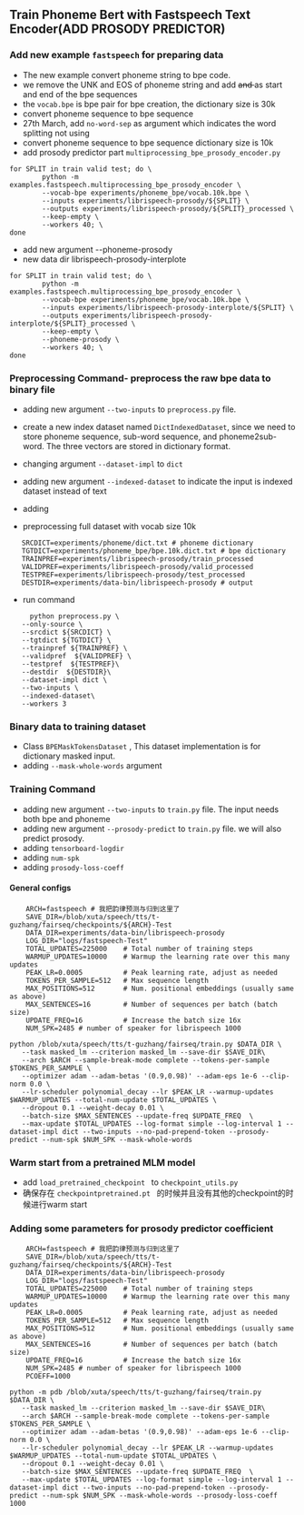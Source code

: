## Train Phoneme Bert with Fastspeech Text Encoder(ADD PROSODY PREDICTOR)

### Add new example ```fastspeech``` for preparing data
- The new example convert phoneme string to bpe code.
- we remove the UNK and EOS of phoneme string and add <s> and </s> as start and end of the bpe sequences
- the ```vocab.bpe``` is bpe pair for bpe creation, the dictionary size is 30k
- convert phoneme sequence to bpe sequence
- 27th March, add ```no-word-sep``` as argument which indicates the word splitting not using
- convert phoneme sequence to bpe sequence dictionary size is 10k
- add prosody predictor part ```multiprocessing_bpe_prosody_encoder.py```

```
for SPLIT in train valid test; do \
        python -m examples.fastspeech.multiprocessing_bpe_prosody_encoder \
        --vocab-bpe experiments/phoneme_bpe/vocab.10k.bpe \
        --inputs experiments/librispeech-prosody/${SPLIT} \
        --outputs experiments/librispeech-prosody/${SPLIT}_processed \
        --keep-empty \
        --workers 40; \
done
```

- add new argument --phoneme-prosody 
- new data dir librispeech-prosody-interplote
```
for SPLIT in train valid test; do \
        python -m examples.fastspeech.multiprocessing_bpe_prosody_encoder \
        --vocab-bpe experiments/phoneme_bpe/vocab.10k.bpe \
        --inputs experiments/librispeech-prosody-interplote/${SPLIT} \
        --outputs experiments/librispeech-prosody-interplote/${SPLIT}_processed \
        --keep-empty \
        --phoneme-prosody \
        --workers 40; \
done
```
    
### Preprocessing Command- preprocess the raw bpe data to binary file
 - adding new argument ```--two-inputs``` to ```preprocess.py``` file. 
 - create a new index dataset named ```DictIndexedDataset```, since we need to store phoneme sequence, sub-word sequence, and phoneme2sub-word. The three vectors are stored in dictionary format.
 - changing argument ```--dataset-impl``` to ```dict```
 - adding new argument ```--indexed-dataset``` to indicate the input is indexed dataset instead of text 
 - adding 

 
  - preprocessing full dataset with vocab size 10k
 ```
    SRCDICT=experiments/phoneme/dict.txt # phoneme dictionary
    TGTDICT=experiments/phoneme_bpe/bpe.10k.dict.txt # bpe dictionary
    TRAINPREF=experiments/librispeech-prosody/train_processed
    VALIDPREF=experiments/librispeech-prosody/valid_processed
    TESTPREF=experiments/librispeech-prosody/test_processed
    DESTDIR=experiments/data-bin/librispeech-prosody # output
 ```
    
 - run command
 ```
      python preprocess.py \
    --only-source \
    --srcdict ${SRCDICT} \
    --tgtdict ${TGTDICT} \
    --trainpref ${TRAINPREF} \
    --validpref  ${VALIDPREF} \
    --testpref  ${TESTPREF}\
    --destdir  ${DESTDIR}\
    --dataset-impl dict \
    --two-inputs \
    --indexed-dataset\
    --workers 3
 ```

### Binary data to training dataset
- Class ```BPEMaskTokensDataset``` , This dataset implementation is for dictionary masked input.
- adding ```--mask-whole-words``` argument


### Training Command
 - adding new argument ```--two-inputs``` to ```train.py``` file. The input needs both bpe and phoneme
 - adding new argument ```--prosody-predict``` to ```train.py``` file. we will also predict prosody.
 - adding ```tensorboard-logdir```
 - adding ```num-spk``` 
 - adding ```prosody-loss-coeff```
#### General configs
```
    ARCH=fastspeech # 我把韵律预测与归到这里了
    SAVE_DIR=/blob/xuta/speech/tts/t-guzhang/fairseq/checkpoints/${ARCH}-Test
    DATA_DIR=experiments/data-bin/librispeech-prosody
    LOG_DIR="logs/fastspeech-Test"
    TOTAL_UPDATES=225000    # Total number of training steps 
    WARMUP_UPDATES=10000    # Warmup the learning rate over this many updates
    PEAK_LR=0.0005          # Peak learning rate, adjust as needed
    TOKENS_PER_SAMPLE=512   # Max sequence length 
    MAX_POSITIONS=512       # Num. positional embeddings (usually same as above)
    MAX_SENTENCES=16        # Number of sequences per batch (batch size)
    UPDATE_FREQ=16          # Increase the batch size 16x  
    NUM_SPK=2485 # number of speaker for librispeech 1000
```


 ```
 python /blob/xuta/speech/tts/t-guzhang/fairseq/train.py $DATA_DIR \
    --task masked_lm --criterion masked_lm --save-dir $SAVE_DIR\
    --arch $ARCH --sample-break-mode complete --tokens-per-sample $TOKENS_PER_SAMPLE \
    --optimizer adam --adam-betas '(0.9,0.98)' --adam-eps 1e-6 --clip-norm 0.0 \
    --lr-scheduler polynomial_decay --lr $PEAK_LR --warmup-updates $WARMUP_UPDATES --total-num-update $TOTAL_UPDATES \
    --dropout 0.1 --weight-decay 0.01 \
    --batch-size $MAX_SENTENCES --update-freq $UPDATE_FREQ  \
    --max-update $TOTAL_UPDATES --log-format simple --log-interval 1 --dataset-impl dict --two-inputs --no-pad-prepend-token --prosody-predict --num-spk $NUM_SPK --mask-whole-words
 ```




### Warm start from a pretrained MLM model
- add ```load_pretrained_checkpoint ``` to ```checkpoint_utils.py```
- 确保存在 ```checkpointpretrained.pt ``` 的时候并且没有其他的checkpoint的时候进行warm start
 

### Adding some parameters for prosody predictor coefficient
```
    ARCH=fastspeech # 我把韵律预测与归到这里了
    SAVE_DIR=/blob/xuta/speech/tts/t-guzhang/fairseq/checkpoints/${ARCH}-Test
    DATA_DIR=experiments/data-bin/librispeech-prosody
    LOG_DIR="logs/fastspeech-Test"
    TOTAL_UPDATES=225000    # Total number of training steps 
    WARMUP_UPDATES=10000    # Warmup the learning rate over this many updates
    PEAK_LR=0.0005          # Peak learning rate, adjust as needed
    TOKENS_PER_SAMPLE=512   # Max sequence length 
    MAX_POSITIONS=512       # Num. positional embeddings (usually same as above)
    MAX_SENTENCES=16        # Number of sequences per batch (batch size)
    UPDATE_FREQ=16          # Increase the batch size 16x  
    NUM_SPK=2485 # number of speaker for librispeech 1000
    PCOEFF=1000
```

 ```
 python -m pdb /blob/xuta/speech/tts/t-guzhang/fairseq/train.py $DATA_DIR \
    --task masked_lm --criterion masked_lm --save-dir $SAVE_DIR\
    --arch $ARCH --sample-break-mode complete --tokens-per-sample $TOKENS_PER_SAMPLE \
    --optimizer adam --adam-betas '(0.9,0.98)' --adam-eps 1e-6 --clip-norm 0.0 \
    --lr-scheduler polynomial_decay --lr $PEAK_LR --warmup-updates $WARMUP_UPDATES --total-num-update $TOTAL_UPDATES \
    --dropout 0.1 --weight-decay 0.01 \
    --batch-size $MAX_SENTENCES --update-freq $UPDATE_FREQ  \
    --max-update $TOTAL_UPDATES --log-format simple --log-interval 1 --dataset-impl dict --two-inputs --no-pad-prepend-token --prosody-predict --num-spk $NUM_SPK --mask-whole-words --prosody-loss-coeff 1000
 ```
